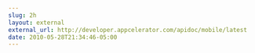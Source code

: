 ```yaml
---
slug: 2h
layout: external
external_url: http://developer.appcelerator.com/apidoc/mobile/latest
date: 2010-05-28T21:34:46-05:00
---
```

